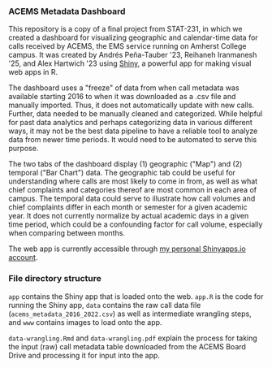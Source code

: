 ### ACEMS Metadata Dashboard

This repository is a copy of a final project from STAT-231, in which we created a dashboard for visualizing geographic and calendar-time data for calls received by ACEMS, the EMS service running on Amherst College campus. It was created by Andrés Peña-Tauber '23, Reihaneh Iranmanesh '25, and Alex Hartwich '23 using [Shiny](https://www.rstudio.com/products/shiny/), a powerful app for making visual web apps in R.

The dashboard uses a "freeze" of data from when call metadata was available starting 2016 to when it was downloaded as a .csv file and manually imported. Thus, it does not automatically update with new calls. Further, data needed to be manually cleaned and categorized. While helpful for past data analytics and perhaps categorizing data in various different ways, it may not be the best data pipeline to have a reliable tool to analyze data from newer time periods. It would need to be automated to serve this purpose.

The two tabs of the dashboard display (1) geographic ("Map") and (2) temporal ("Bar Chart") data. The geographic tab could be useful for understanding where calls are most likely to come in from, as well as what chief complaints and categories thereof are most common in each area of campus. The temporal data could serve to illustrate how call volumes and chief complaints differ in each month or semester for a given academic year. It does not currently normalize by actual academic days in a given time period, which could be a confounding factor for call volume, especially when comparing between months.

The web app is currently accessible through [my personal Shinyapps.io account](https://apenatauber.shinyapps.io/acems-metadata-hq/).

### File directory structure

`app` contains the Shiny app that is loaded onto the web. `app.R` is the code for running the Shiny app, `data` contains the raw call data file (`acems_metadata_2016_2022.csv`) as well as intermediate wrangling steps, and `www` contains images to load onto the app.

`data-wrangling.Rmd` and `data-wrangling.pdf` explain the process for taking the input (raw) call metadata table downloaded from the ACEMS Board Drive and processing it for input into the app.
